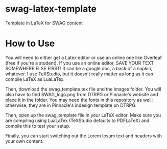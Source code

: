 # swag-latex-template
Template in LaTeX for SWAG content

# How to Use

You will need to either get a Latex editor or use an online one like Overleaf (free if you're a student). If you use an online editor, SAVE YOUR TEXT SOMEWHERE ELSE FIRST! It can be a google doc, a back of a napkin, whatever. I use TeXStudio, but it doesn't really matter as long as it can compile LaTeX as LuaLaTex.

Then, download the swag_template.tex file and the images folder. You will also have to find SWAG_logo.png from DTRPG or Pinnacle's website and place it in the folder. You may need the fonts in this repository as well: otherwise, they are in Pinnacle's indesign template on DTRPG.

Then, open up the swag_template file in your LaTeX editor. Make sure you are compiling using LuaLaTex (TeXStudio defaults to PDFLaTeX) and compile this to test your setup.

Finally, you can start switching out the Lorem Ipsum text and headers with your own content.
